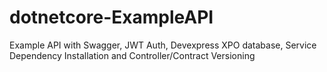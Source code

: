 # dotnetcore-ExampleAPI
Example API with Swagger, JWT Auth, Devexpress XPO database, Service Dependency Installation and Controller/Contract Versioning
